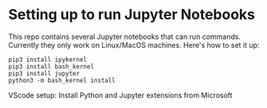 # Setting up to run Jupyter Notebooks

This repo contains several Jupyter notebooks that can run commands. Currently they only work on Linux/MacOS machines. Here's how to set it up:

```shell
pip3 install ipykernel
pip3 install bash_kernel
pip3 install jupyter
python3 -m bash_kernel install
```

VScode setup: Install Python and Jupyter extensions from Microsoft
